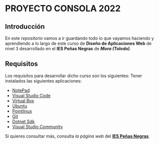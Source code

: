 # **PROYECTO CONSOLA 2022**
 ## Introducción
  En este _repositorio_ vamos a ir guardando todo lo que vayamos haciendo y aprendiendo a lo largo de este curso de **Diseño de Aplicaciones Web** de nivel 3 desarrollado en el **IES Peñas Negras** de **_Mora (Toledo)_**.

## Requisitos
 Los requisitos para desarrollar dicho curso son los siguientes:
 Tener instalados las siguientes aplicaciones:
 - [NotePad](https://notepad-plus-plus.org/downloads/)
- [Visual Studio Code](https://code.visualstudio.com/download)
- [Virtual Box](https://www.virtualbox.org/wiki/Downloads)
- [Ubuntu](https://www.virtualbox.org/wiki/Downloads)
- [Pointlinux](http://pointlinux.org/download.html?version=3.2&flavour=mate&suite=full&arch=32&direct=true)
- [Git](https://git-scm.com/download/win)
- [Dotnet Sdk](https://dotnet.microsoft.com/en-us/download/dotnet/3.1)
- [Visual Studio Community](https://visualstudio.microsoft.com/es/vs/community/)

Si quieres consultar más, consulta _la página web_ del [**IES Peñas Negras**](http://ies-pnegras.centros.castillalamancha.es/).
